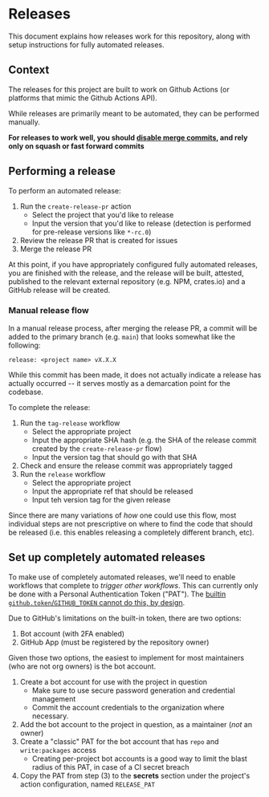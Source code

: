 # Releases

This document explains how releases work for this repository, along with setup instructions for fully automated releases.

## Context

The releases for this project are built to work on Github Actions (or platforms that mimic the Github Actions API).

While releases are primarily meant to be automated, they can be performed manually.

**For releases to work well, you should [disable merge commits][gh-disable-merge-commits], and rely only on squash or fast forward commits**

[gh-disable-merge-commits]: https://docs.github.com/en/repositories/configuring-branches-and-merges-in-your-repository/configuring-pull-request-merges/about-merge-methods-on-github

## Performing a release

To perform an automated release:

1. Run the `create-release-pr` action
   - Select the project that you'd like to release
   - Input the version that you'd like to release (detection is performed for pre-release versions like `*-rc.0`)
2. Review the release PR that is created for issues
3. Merge the release PR

At this point, if you have appropriately configured fully automated releases, you are finished with the release, and the
release will be built, attested, published to the relevant external repository (e.g. NPM, crates.io) and a GitHub release
will be created.

### Manual release flow

In a manual release process, after merging the release PR, a commit will be added to the primary branch (e.g. `main`) that looks
somewhat like the following:

```
release: <project name> vX.X.X
```

While this commit has been made, it does not actually indicate a release has actually occurred -- it serves mostly as a demarcation
point for the codebase.

To complete the release:

1. Run the `tag-release` workflow
   - Select the appropriate project
   - Input the appropriate SHA hash (e.g. the SHA of the release commit created by the `create-release-pr` flow)
   - Input the version tag that should go with that SHA
2. Check and ensure the release commit was appropriately tagged
3. Run the `release` workflow
   - Select the appropriate project
   - Input the appropriate ref that should be released
   - Input teh version tag for the given release

Since there are many variations of *how* one could use this flow, most individual steps are not prescriptive on where
to find the code that should be released (i.e. this enables releasing a completely different branch, etc).

## Set up completely automated releases

To make use of completely automated releases, we'll need to enable workflows that complete to *trigger other workflows*. This can currently
only be done with a Personal Authentication Token ("PAT"). The [builtin `github.token`/`GITHUB_TOKEN` cannot do this, by design][builtin-token-no-trigger].

Due to GitHub's limitations on the built-in token, there are two options:

1. Bot account (with 2FA enabled)
2. GitHub App (must be registered by the repository owner)

Given those two options, the easiest to implement for most maintainers (who are not org owners) is the bot account.

1. Create a bot account for use with the project in question
   - Make sure to use secure password generation and credential management
   - Commit the account credentials to the organization where necessary.
2. Add the bot account to the project in question, as a maintainer (*not* an owner)
3. Create a "classic" PAT for the bot account that has `repo` and `write:packages` access
   - Creating per-project bot accounts is a good way to limit the blast radius of this PAT, in case of a CI secret breach
4. Copy the PAT from step (3) to the **secrets** section under the project's action configuration, named `RELEASE_PAT`


[builtin-token-no-trigger]: https://docs.github.com/en/actions/writing-workflows/choosing-when-your-workflow-runs/triggering-a-workflow#triggering-a-workflow-from-a-workflow
